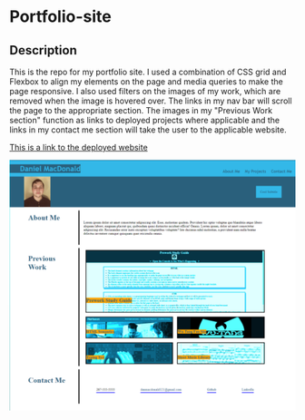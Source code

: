 # Portfolio-site

## Description
This is the repo for my portfolio site. I used a combination of CSS grid and Flexbox to align my elements on the page and media queries to make the page responsive. I also used filters on the images of my work, which are removed when the image is hovered over. The links in my nav bar will scroll the page to the appropriate section. The images in my "Previous Work section" function as links to deployed projects where applicable and the links in my contact me section will take the user to the applicable website.

[This is a link to the deployed website](https://danmac121.github.io/Portfolio-site/)

![Here is a screenshot of the site](/assets/images/portfolio.png)
